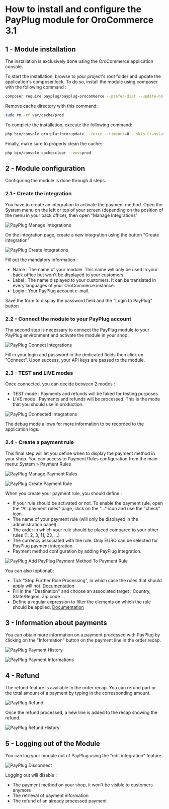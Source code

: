 # How to install and configure the PayPlug module for OroCommerce 3.1

## 1 - Module installation
The installation is exclusively done using the OroCommerce application console.

To start the installation, browse to your project's root folder and update the application's composer.lock.
To do so, install the module using composer with the following command :

```sh
composer require payplug/payplug-orocommerce --prefer-dist --update-no-dev
```

Remove cache directory with this command:

```sh
sudo rm -rf var/cache/prod
```

To complete the installation, execute the following command:

```sh
php bin/console oro:platform:update --force --timeout=0 --skip-translations --skip-download-translations --skip-search-reindexation --env=prod
```

Finally, make sure to properly clean the cache:

```sh
php bin/console cache:clear --env=prod
```

## 2 - Module configuration
Configuring the module is done through 4 steps.

### 2.1 - Create the integration
You have to create an integration to activate the payment method.
Open the System menu on the left or top of your screen (depending on the position of the menu in your back office), then open "Manage Integrations"

![PayPlug Manage Integrations](docs/images/payplug_manage_integrations.png)

On the integration page, create a new integration using the button "Create integration"

![PayPlug Create Integrations](docs/images/payplug_create_integration.png)

Fill out the mandatory information :
* Name : The name of your module. This name will only be used in your back office but won't be displayed to your customers.
* Label : The name displayed to your customers. It can be translated in every languages of your OroCommerce instance.
* Login : Your PayPlug account e-mail.

Save the form to display the password field and the "Login to PayPlug" button

### 2.2 - Connect the module to your PayPlug account
The second step is necessary to connect the PayPlug module to your PayPlug environment and activate the module in your shop.

![PayPlug Connect Integrations](docs/images/payplug_connect_integration.png)

Fill in your login and password in the dedicated fields then click on "Connect". Upon success, your API keys are passed to the module.

### 2.3 - TEST and LIVE modes
Once connected, you can decide between 2 modes :
* TEST mode : Payments and refunds will be faked for testing purposes.
* LIVE mode : Payments and refunds will be processed. This is the mode that you should use in production.

![PayPlug Connected Integrations](docs/images/payplug_connected_integration.png)

The debug mode allows for more information to be recorded to the application logs.

### 2.4 - Create a payment rule
This final step will let you define when to display the payment method in your shop. You can access to Payment Rules
configuration from the main menu: System > Payment Rules

![PayPlug Manage Payment Rules](docs/images/payplug_manage_payment_rules.png)

![PayPlug Create Payment Rule](docs/images/payplug_create_payment_rule.png)

When you create your payment rule, you should define :
* If your rule should be activated or not. To enable the payment rule, open the "All payment rules" page, click on the "..." icon and use the "check" icon.
* The name of your payment rule (will only be displayed in the administration panel)
* The order in which your rule should be placed compared to your other rules (1, 2, 3, 11, 23, ...)
* The currency associated with the rule. Only EURO can be selected for PayPlug payment integration.
* Payment method configuration by adding PayPlug integration.

![PayPlug Add PayPlug Payment Method To Payment Rule](docs/images/payplug_add_payplug_method_to_payment_rule.png)

You can also (optional):
* Tick "Stop Further Rule Processing", in which case the rules that should apply will not.
[Documentation](https://oroinc.com/b2b-ecommerce/doc/1.6/admin-guide/payment/payment-rules)
* Fill in the "Destination" and choose an associated target : Country, State/Region, Zip code ...
* Define a regular expression to filter the elements on which the rule should be applied.
[Documentation](https://oroinc.com/b2b-ecommerce/doc/current/admin-guide/shipping/shipping-rules/expression-lang)

## 3 - Information about payments
You can obtain more information on a payment processed with PayPlug by clicking on the "Information" button on the payment line in the order recap.

![PayPlug Payment History](docs/images/payplug_order_payment_history.png)

![PayPlug Payment Informations](docs/images/payplug_order_payment_informations.png)

## 4 - Refund
The refund feature is available in the order recap. You can refund part or the total amount of a payment by typing in the corresponding amount.

![PayPlug Refund](docs/images/payplug_order_payment_refund.png)

Once the refund processed, a new line is added to the recap showing the refund.

![PayPlug Refund History](docs/images/payplug_order_payment_history_refund.png)

## 5 - Logging out of the Module
You can log your module out of PayPlug using the "edit integration" feature.

![PayPlug Disconnect](docs/images/payplug_disconnect_integration.png)

Logging out will disable :
* The payment method on your shop, it won't be visible to customers anymore
* The retrieval of payment information
* The refund of an already processed payment

